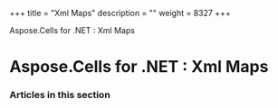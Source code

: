 +++
title = "Xml Maps" 
description = "" 
weight = 8327 
+++

Aspose.Cells for .NET : Xml Maps  

# Aspose.Cells for .NET : Xml Maps


### Articles in this section

           

 

